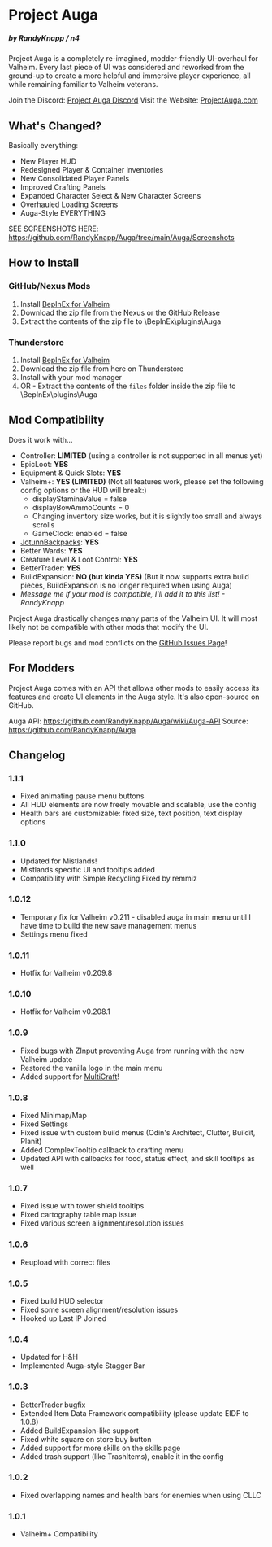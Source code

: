 # Project Auga
##### by RandyKnapp / n4

Project Auga is a completely re-imagined, modder-friendly UI-overhaul for Valheim. Every last piece of UI was considered and reworked from the ground-up to create a more helpful and immersive player experience, all while remaining familiar to Valheim veterans.

Join the Discord: [Project Auga Discord﻿](https://discord.gg/ZNhYeavv3C)
Visit the Website: [ProjectAuga.com](https://projectauga.com/)

## What's Changed?

Basically everything:
  * New Player HUD
  * Redesigned Player & Container inventories
  * New Consolidated Player Panels
  * Improved Crafting Panels
  * Expanded Character Select & New Character Screens
  * Overhauled Loading Screens
  * Auga-Style EVERYTHING

SEE SCREENSHOTS HERE: https://github.com/RandyKnapp/Auga/tree/main/Auga/Screenshots

## How to Install

### GitHub/Nexus Mods
  1. Install [BepInEx for Valheim﻿](https://valheim.thunderstore.io/package/denikson/BepInExPack_Valheim/)
  1. Download the zip file from the Nexus or the GitHub Release
  1. Extract the contents of the zip file to <Your Valheim Installation Directory>\BepInEx\plugins\Auga

### Thunderstore
  1. Install [BepInEx for Valheim﻿](https://valheim.thunderstore.io/package/denikson/BepInExPack_Valheim/)
  1. Download the zip file from here on Thunderstore
  1. Install with your mod manager
  1. OR - Extract the contents of the `files` folder inside the zip file to <Your Valheim Installation Directory>\BepInEx\plugins\Auga

## Mod Compatibility

Does it work with...

  * Controller: **LIMITED** (using a controller is not supported in all menus yet)
  * EpicLoot: **YES**
  * Equipment & Quick Slots: **YES**
  * Valheim+: **YES (LIMITED)** (Not all features work, please set the following config options or the HUD will break:)
	* displayStaminaValue = false
	* displayBowAmmoCounts = 0
	* Changing inventory size works, but it is slightly too small and always scrolls
	* GameClock: enabled = false
  * [JotunnBackpacks](https://www.nexusmods.com/valheim/mods/1416): **YES**
  * Better Wards: **YES**
  * Creature Level & Loot Control: **YES**
  * BetterTrader: **YES**
  * BuildExpansion: **NO (but kinda YES)** (But it now supports extra build pieces, BuildExpansion is no longer required when using Auga)
  * _Message me if your mod is compatible, I'll add it to this list! - RandyKnapp_

Project Auga drastically changes many parts of the Valheim UI. It will most likely not be compatible with other mods that modify the UI.

Please report bugs and mod conflicts on the [GitHub Issues Page](https://github.com/RandyKnapp/Auga/issues)﻿!

## For Modders

Project Auga comes with an API that allows other mods to easily access its features and create UI elements in the Auga style. It's also open-source on GitHub.

Auga API: https://github.com/RandyKnapp/Auga/wiki/Auga-API
Source: https://github.com/RandyKnapp/Auga

## Changelog

### 1.1.1
  * Fixed animating pause menu buttons
  * All HUD elements are now freely movable and scalable, use the config
  * Health bars are customizable: fixed size, text position, text display options
### 1.1.0
  * Updated for Mistlands!
  * Mistlands specific UI and tooltips added
  * Compatibility with Simple Recycling Fixed by remmiz
### 1.0.12
  * Temporary fix for Valheim v0.211 - disabled auga in main menu until I have time to build the new save management menus
  * Settings menu fixed
### 1.0.11
  * Hotfix for Valheim v0.209.8
### 1.0.10
  * Hotfix for Valheim v0.208.1
### 1.0.9
  * Fixed bugs with ZInput preventing Auga from running with the new Valheim update
  * Restored the vanilla logo in the main menu
  * Added support for [MultiCraft](https://www.nexusmods.com/valheim/mods/263)!
### 1.0.8
  * Fixed Minimap/Map
  * Fixed Settings
  * Fixed issue with custom build menus (Odin's Architect, Clutter, Buildit, Planit)
  * Added ComplexTooltip callback to crafting menu
  * Updated API with callbacks for food, status effect, and skill tooltips as well 
### 1.0.7
  * Fixed issue with tower shield tooltips
  * Fixed cartography table map issue
  * Fixed various screen alignment/resolution issues
### 1.0.6
  * Reupload with correct files
### 1.0.5
  * Fixed build HUD selector
  * Fixed some screen alignment/resolution issues
  * Hooked up Last IP Joined
### 1.0.4
  * Updated for H&H
  * Implemented Auga-style Stagger Bar
### 1.0.3
  * BetterTrader bugfix
  * Extended Item Data Framework compatibility (please update EIDF to 1.0.8)
  * Added BuildExpansion-like support
  * Fixed white square on store buy button
  * Added support for more skills on the skills page
  * Added trash support (like TrashItems), enable it in the config
### 1.0.2
  * Fixed overlapping names and health bars for enemies when using CLLC
### 1.0.1
  * Valheim+ Compatibility